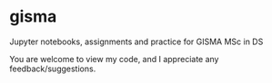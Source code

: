 # gisma
Jupyter notebooks, assignments and practice for GISMA MSc in DS

You are welcome to view my code, and I appreciate any feedback/suggestions.

